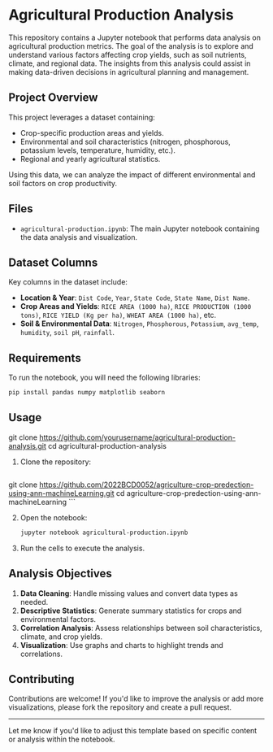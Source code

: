# Agricultural Production Analysis

This repository contains a Jupyter notebook that performs data analysis on agricultural production metrics. The goal of the analysis is to explore and understand various factors affecting crop yields, such as soil nutrients, climate, and regional data. The insights from this analysis could assist in making data-driven decisions in agricultural planning and management.

## Project Overview

This project leverages a dataset containing:
- Crop-specific production areas and yields.
- Environmental and soil characteristics (nitrogen, phosphorous, potassium levels, temperature, humidity, etc.).
- Regional and yearly agricultural statistics.

Using this data, we can analyze the impact of different environmental and soil factors on crop productivity.

## Files

- `agricultural-production.ipynb`: The main Jupyter notebook containing the data analysis and visualization.

## Dataset Columns

Key columns in the dataset include:
- **Location & Year**: `Dist Code`, `Year`, `State Code`, `State Name`, `Dist Name`.
- **Crop Areas and Yields**: `RICE AREA (1000 ha)`, `RICE PRODUCTION (1000 tons)`, `RICE YIELD (Kg per ha)`, `WHEAT AREA (1000 ha)`, etc.
- **Soil & Environmental Data**: `Nitrogen`, `Phosphorous`, `Potassium`, `avg_temp`, `humidity`, `soil pH`, `rainfall`.

## Requirements

To run the notebook, you will need the following libraries:

```bash
pip install pandas numpy matplotlib seaborn
```

## Usage
git clone https://github.com/yourusername/agricultural-production-analysis.git
cd agricultural-production-analysis


1. Clone the repository:
    ```bash
git clone https://github.com/2022BCD0052/agriculture-crop-predection-using-ann-machineLearning.git
cd agriculture-crop-predection-using-ann-machineLearning    ```

2. Open the notebook:
    ```bash
    jupyter notebook agricultural-production.ipynb
    ```

3. Run the cells to execute the analysis.

## Analysis Objectives

1. **Data Cleaning**: Handle missing values and convert data types as needed.
2. **Descriptive Statistics**: Generate summary statistics for crops and environmental factors.
3. **Correlation Analysis**: Assess relationships between soil characteristics, climate, and crop yields.
4. **Visualization**: Use graphs and charts to highlight trends and correlations.

## Contributing

Contributions are welcome! If you'd like to improve the analysis or add more visualizations, please fork the repository and create a pull request.

---

Let me know if you'd like to adjust this template based on specific content or analysis within the notebook.
